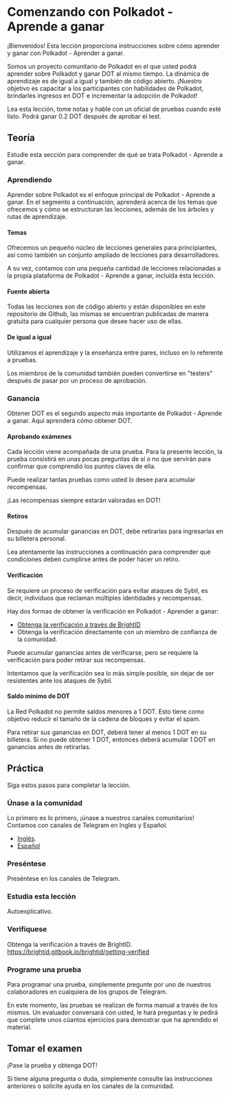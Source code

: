 # Comenzando con Polkadot - Aprende a ganar

¡Bienvenidos! Esta lección proporciona instrucciones sobre cómo aprender y ganar con Polkadot - Aprender a ganar.

Somos un proyecto comunitario de Polkadot en el que usted podrá aprender sobre Polkadot y ganar DOT al mismo tiempo. La dinámica de aprendizaje es de igual a igual y también de código abierto. ¡Nuestro objetivo es capacitar a los participantes con habilidades de Polkadot, brindarles ingresos en DOT e incrementar la adopción de Polkadot!

Lea esta lección, tome notas y hable con un oficial de pruebas cuando esté listo. Podrá ganar 0.2 DOT después de aprobar el test.

## Teoría
Estudie esta sección para comprender de qué se trata Polkadot - Aprende a ganar.

### Aprendiendo
Aprender sobre Polkadot es el enfoque principal de Polkadot - Aprende a ganar. En el segmento a continuación, aprenderá acerca de los temas que ofrecemos y cómo se estructuran las lecciones, además de los árboles y rutas de aprendizaje.

#### Temas

Ofrecemos un pequeño núcleo de lecciones generales para principiantes, así como también un conjunto ampliado de lecciones para desarrolladores.

A su vez, contamos con una pequeña cantidad de lecciones relacionadas a la propia plataforma de Polkadot - Aprende a ganar, incluída ésta lección.

#### Fuente abierta
Todas las lecciones son de código abierto y están disponibles en este repositorio de Github, las mismas se encuentran publicadas de manera gratuita para cualquier persona que desee hacer uso de ellas.

#### De igual a igual
Utilizamos el aprendizaje y la enseñanza entre pares, incluso en lo referente a pruebas.

Los miembros de la comunidad también pueden convertirse en "testers" después de pasar por un proceso de aprobación.

### Ganancia
Obtener DOT es el segundo aspecto más importante de Polkadot - Aprende a ganar. Aquí aprenderá cómo obtener DOT.

#### Aprobando exámenes
Cada lección viene acompañada de una prueba. Para la presente lección, la prueba consistirá en unas pocas preguntas de sí o no que servirán para confirmar que comprendió los puntos claves de ella.

Puede realizar tantas pruebas como usted lo desee para acumular recompensas.

¡Las recompensas siempre estarán valoradas en DOT!

#### Retiros
Después de acumular ganancias en DOT, debe retirarlas para ingresarlas en su billetera personal.

Lea atentamente las instrucciones a continuación para comprender qué condiciones deben cumplirse antes de poder hacer un retiro.

#### Verificación
Se requiere un proceso de verificación para evitar ataques de Sybil, es decir, individuos que reclaman múltiples identidades y recompensas.

Hay dos formas de obtener la verificación en Polkadot - Aprender a ganar:

 - [Obtenga la verificación a través de BrightID](https://brightid.gitbook.io/brightid/getting-verified)
 - Obtenga la verificación directamente con un miembro de confianza de la comunidad.

Puede acumular ganancias antes de verificarse, pero se requiere la verificación para poder retirar sus recompensas.

Intentamos que la verificación sea lo más simple posible, sin dejar de ser resistentes ante los ataques de Sybil. 

#### Saldo mínimo de DOT
La Red Polkadot no permite saldos menores a 1 DOT. Esto tiene como objetivo reducir el tamaño de la cadena de bloques y evitar el spam.

Para retirar sus ganancias en DOT, deberá tener al menos 1 DOT en su billetera. Si no puede obtener 1 DOT, entonces deberá acumular 1 DOT en ganancias antes de retirarlas.

## Práctica
Siga estos pasos para completar la lección.

### Únase a la comunidad
Lo primero es lo primero, ¡únase a nuestros canales comunitarios! Contamos con canales de Telegram en Ingles y Español.

* [Inglés](https://t.me/polkadotlearn).
* [Español](https://t.me/PolkadotAprendeAGanar)

### Preséntese
Preséntese en los canales de Telegram.

### Estudia esta lección
Autoexplicativo.

### Verifíquese

Obtenga la verificación a través de BrightID. https://brightid.gitbook.io/brightid/getting-verified

### Programe una prueba
Para programar una prueba, simplemente pregunte por uno de nuestros colaboradores en cualquiera de los grupos de Telegram.

En este momento, las pruebas se realizan de forma manual a través de los mismos. Un evaluador conversará con usted, le hará preguntas y le pedirá que complete unos cúantos ejercicios para demostrar que ha aprendido el material.

## Tomar el examen
¡Pase la prueba y obtenga DOT!

Si tiene alguna pregunta o duda, simplemente consulte las instrucciones anteriores o solicite ayuda en los canales de la comunidad.
